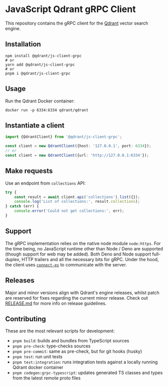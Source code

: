 # JavaScript Qdrant gRPC Client

This repository contains the gRPC client for the [Qdrant](https://github.com/qdrant/qdrant) vector search engine.

## Installation

```shell
npm install @qdrant/js-client-grpc
# or
yarn add @qdrant/js-client-grpc
# or
pnpm i @qdrant/js-client-grpc
```

## Usage

Run the Qdrant Docker container:

```shell
docker run -p 6334:6334 qdrant/qdrant
```

## Instantiate a client

```ts
import {QdrantClient} from '@qdrant/js-client-grpc';

const client = new QdrantClient({host: '127.0.0.1', port: 6334});
// or
const client = new QdrantClient({url: 'http://127.0.0.1:6334'});
```

## Make requests

Use an endpoint from `collections` API:

```ts
try {
    const result = await client.api('collections').list({});
    console.log('List of collections:', result.collections);
} catch (err) {
    console.error('Could not get collections:', err);
}
```

## Support

The gRPC implementation relies on the native node module `node:https`. For the time being, no JavaScript runtime other than Node / Deno are supported (though support for web may be added). Both Deno and Node support full-duplex, HTTP trailers and all the necessary bits for gRPC. Under the hood, the client uses [`connect-es`](https://github.com/bufbuild/connect-es/) to communicate with the server.

## Releases

Major and minor versions align with Qdrant's engine releases, whilst patch are reserved for fixes regarding the current minor release. Check out [RELEASE.md](../../RELEASE.md) for more info on release guidelines.

## Contributing

These are the most relevant scripts for development:

-   `pnpm build`: builds and bundles from TypeScript sources
-   `pnpm pre-check`: type-checks sources
-   `pnpm pre-commit`: same as pre-check, but for git hooks (husky)
-   `pnpm test`: run unit tests
-   `pnpm test:integration`: runs integration tests against a locally running Qdrant docker container
-   `pnpm codegen:grpc-typescript`: updates generated TS classes and types from the latest remote proto files
